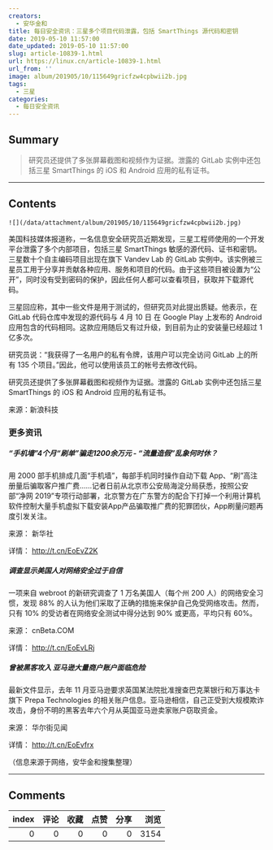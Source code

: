 ```yaml
---
creators:
  - 安华金和
title: 每日安全资讯：三星多个项目代码泄露，包括 SmartThings 源代码和密钥
date: 2019-05-10 11:57:00
date_updated: 2019-05-10 11:57:00
slug: article-10839-1.html
url: https://linux.cn/article-10839-1.html
url_from: ''
image: album/201905/10/115649gricfzw4cpbwii2b.jpg
tags:
  - 三星
categories:
  - 每日安全资讯
---
```


## Summary

> 研究员还提供了多张屏幕截图和视频作为证据。泄露的 GitLab 实例中还包括三星 SmartThings 的 iOS 和 Android 应用的私有证书。

***

<!-- more -->

## Contents

`![](/data/attachment/album/201905/10/115649gricfzw4cpbwii2b.jpg)`

美国科技媒体报道称，一名信息安全研究员近期发现，三星工程师使用的一个开发平台泄露了多个内部项目，包括三星 SmartThings 敏感的源代码、证书和密钥。三星数十个自主编码项目出现在旗下 Vandev Lab 的 GitLab 实例中。该实例被三星员工用于分享并贡献各种应用、服务和项目的代码。由于这些项目被设置为“公开”，同时没有受到密码的保护，因此任何人都可以查看项目，获取并下载源代码。

三星回应称，其中一些文件是用于测试的，但研究员对此提出质疑。他表示，在 GitLab 代码仓库中发现的源代码与 4 月 10 日 在 Google Play 上发布的 Android 应用包含的代码相同。这款应用随后又有过升级，到目前为止的安装量已经超过 1 亿多次。

研究员说：“我获得了一名用户的私有令牌，该用户可以完全访问 GitLab 上的所有 135 个项目。”因此，他可以使用该员工的帐号去修改代码。

研究员还提供了多张屏幕截图和视频作为证据。泄露的 GitLab 实例中还包括三星 SmartThings 的 iOS 和 Android 应用的私有证书。

来源：新浪科技

### 更多资讯

##### “手机墙”4个月“刷单”骗走1200余万元 - “流量造假”乱象何时休？

用 2000 部手机排成几面“手机墙”，每部手机同时操作自动下载 App、“刷”高注册量后骗取客户推广费……记者日前从北京市公安局海淀分局获悉，按照公安部“净网 2019”专项行动部署，北京警方在广东警方的配合下打掉一个利用计算机软件控制大量手机虚拟下载安装App产品骗取推广费的犯罪团伙，App刷量问题再度引发关注。

来源： 新华社

详情： <http://t.cn/EoEvZ2K> 

##### 调查显示美国人对网络安全过于自信

一项来自 webroot 的新研究调查了 1 万名美国人（每个州 200 人）的网络安全习惯，发现 88% 的人认为他们采取了正确的措施来保护自己免受网络攻击。然而，只有 10% 的受访者在网络安全测试中得分达到 90% 或更高，平均只有 60%。

来源： cnBeta.COM

详情： <http://t.cn/EoEvLRj> 

##### 曾被黑客攻入 亚马逊大量商户账户面临危险

最新文件显示，去年 11 月亚马逊要求英国某法院批准搜查巴克莱银行和万事达卡旗下 Prepa Technologies 的相关账户信息。亚马逊相信，自己正受到大规模欺诈攻击，身份不明的黑客去年六个月从英国亚马逊卖家账户窃取资金。

来源： 华尔街见闻

详情： <http://t.cn/EoEvfrx> 

（信息来源于网络，安华金和搜集整理）

***

## Comments


|   index |   评论 |   收藏 |   点赞 |   分享 |   浏览 |
|--------:|-------:|-------:|-------:|-------:|-------:|
|       0 |      0 |      0 |      0 |      0 |   3154 |
